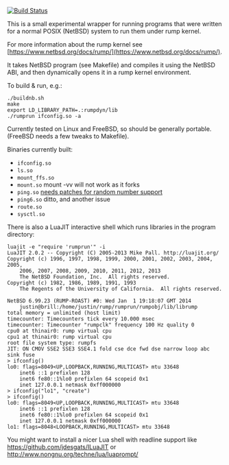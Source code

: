 [![Build Status](https://travis-ci.org/justincormack/rumprun.png)](https://travis-ci.org/justincormack/rumprun)

This is a small experimental wrapper for running programs that were written for a normal POSIX (NetBSD) system to run them under rump kernel.

For more information about the rump kernel see [https://www.netbsd.org/docs/rump/](https://www.netbsd.org/docs/rump/).

It takes NetBSD program (see Makefile) and compiles it using the NetBSD ABI, and then dynamically opens it in a rump kernel environment.

To build & run, e.g.: 
````
./buildnb.sh
make
export LD_LIBRARY_PATH=.:rumpdyn/lib
./rumprun ifconfig.so -a
````

Currently tested on Linux and FreeBSD, so should be generally portable. (FreeBSD needs a few tweaks to Makefile).

Binaries currently built:
* ```ifconfig.so```
* ```ls.so```
* ```mount_ffs.so```
* ```mount.so``` mount -vv will not work as it forks
* ```ping.so``` [needs patches for random number support](https://github.com/anttikantee/buildrump.sh/issues/61)
* ```ping6.so``` ditto, and another issue
* ```route.so```
* ```sysctl.so```

There is also a LuaJIT interactive shell which runs libraries in the program directory:

````
luajit -e "require 'rumprun'" -i
LuaJIT 2.0.2 -- Copyright (C) 2005-2013 Mike Pall. http://luajit.org/
Copyright (c) 1996, 1997, 1998, 1999, 2000, 2001, 2002, 2003, 2004, 2005,
    2006, 2007, 2008, 2009, 2010, 2011, 2012, 2013
    The NetBSD Foundation, Inc.  All rights reserved.
Copyright (c) 1982, 1986, 1989, 1991, 1993
    The Regents of the University of California.  All rights reserved.

NetBSD 6.99.23 (RUMP-ROAST) #0: Wed Jan  1 19:18:07 GMT 2014
	justin@brill:/home/justin/rump/rumprun/rumpobj/lib/librump
total memory = unlimited (host limit)
timecounter: Timecounters tick every 10.000 msec
timecounter: Timecounter "rumpclk" frequency 100 Hz quality 0
cpu0 at thinair0: rump virtual cpu
cpu1 at thinair0: rump virtual cpu
root file system type: rumpfs
JIT: ON CMOV SSE2 SSE3 SSE4.1 fold cse dce fwd dse narrow loop abc sink fuse
> ifconfig()
lo0: flags=8049<UP,LOOPBACK,RUNNING,MULTICAST> mtu 33648
	inet6 ::1 prefixlen 128
	inet6 fe80::1%lo0 prefixlen 64 scopeid 0x1
	inet 127.0.0.1 netmask 0xff000000
> ifconfig("lo1", "create")
> ifconfig()
lo0: flags=8049<UP,LOOPBACK,RUNNING,MULTICAST> mtu 33648
	inet6 ::1 prefixlen 128
	inet6 fe80::1%lo0 prefixlen 64 scopeid 0x1
	inet 127.0.0.1 netmask 0xff000000
lo1: flags=8048<LOOPBACK,RUNNING,MULTICAST> mtu 33648
````

You might want to install a nicer Lua shell with readline support like https://github.com/jdesgats/ILuaJIT or http://www.nongnu.org/techne/lua/luaprompt/

